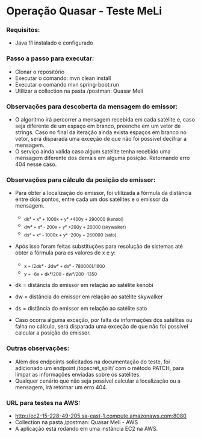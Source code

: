 # Operação Quasar - Teste MeLi

### Requisitos:
- Java 11 instalado e configurado
  
### Passo a passo para executar:
* Clonar o repositório
* Executar o comando: mvn clean install
* Executar o comando mvn spring-boot:run
* Utilizar a collection na pasta /postman: Quasar Meli

### Observações para descoberta da mensagem do emissor:
* O algoritmo irá percorrer a mensagem recebida em cada satélite e, caso seja diferente de um espaço em branco, preenche em um vetor de strings. Caso no final da iteração ainda exista espaços em branco no vetor, será disparada uma exceção de que não foi possível decifrar a mensagem.
* O serviço ainda valida caso algum satélite tenha recebido uma mensagem diferente dos demais em alguma posição. Retornando erro 404 nesse caso.

### Observações para cálculo da posição do emissor:
* Para obter a localização do emissor, foi utilizada a fórmula da distância entre dois pontos, entre cada um dos satélites e o emissor da mensagem.<br>
    * <sub> dk² = x² + 1000x + y² +400y + 290000 (kenobi) </sub><br>
    * <sub>  dw² = x² - 200x  + y² +200y + 20000 (skywalker) </sub><br>
    * <sub>  ds² = x² - 1000x + y² -200y + 260000 (sato) </sub>
    
* Após isso foram feitas substituções para resolução de sistemas até obter a fórmula para os valores de x e y:
    * <sub> x = (2*dk² - 3*dw² + ds² - 780000)/1600 </sub><br>
    * <sub> y = -6x + dk²/200 - dw²/200 -1350 </sub><br>
    
* dk = distância do emissor em relação ao satélite kenobi
* dw = distância do emissor em relação ao satélite skywalker
* ds = distância do emissor em relação ao satélite sato

* Caso ocorra alguma exceção, por falta de informações dos satélites ou falha no cálculo, será disparada uma exceção de que não foi possível calcular a posição do emissor.

### Outras observações:
* Além dos endpoints solicitados na documentação do teste, foi adicionado um endpoint /topscret_split/ com o método PATCH, para limpar as informações enviadas sobre os satélites.
* Qualquer cenário que não seja possível calcular a localização ou a mensagem, irá retornar um erro 404.

### URL para testes na AWS:
* http://ec2-15-228-49-205.sa-east-1.compute.amazonaws.com:8080
* Collection na pasta /postman: Quasar Meli - AWS
* A aplicação está rodando em uma instância EC2 na AWS.
